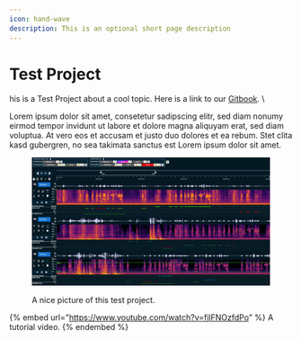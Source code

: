 ```yaml
---
icon: hand-wave
description: This is an optional short page description
---
```


# Test Project

his is a Test Project about a cool topic. Here is a link to our [Gitbook](./). \


Lorem ipsum dolor sit amet, consetetur sadipscing elitr, sed diam nonumy eirmod tempor invidunt ut labore et dolore magna aliquyam erat, sed diam voluptua. At vero eos et accusam et justo duo dolores et ea rebum. Stet clita kasd gubergren, no sea takimata sanctus est Lorem ipsum dolor sit amet.

<figure><img src=".gitbook/assets/demo.png" alt=""><figcaption><p>A nice picture of this test project.</p></figcaption></figure>



{% embed url="https://www.youtube.com/watch?v=fjlFNOzfdPo" %}
A tutorial video.
{% endembed %}
